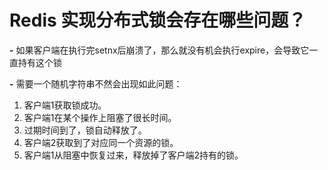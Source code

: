 # Redis 实现分布式锁会存在哪些问题？

**-** 如果客户端在执行完setnx后崩溃了，那么就没有机会执行expire，会导致它一直持有这个锁

**-** 需要一个随机字符串不然会出现如此问题：

1. 客户端1获取锁成功。
2. 客户端1在某个操作上阻塞了很长时间。
3. 过期时间到了，锁自动释放了。
4. 客户端2获取到了对应同一个资源的锁。
5. 客户端1从阻塞中恢复过来，释放掉了客户端2持有的锁。
